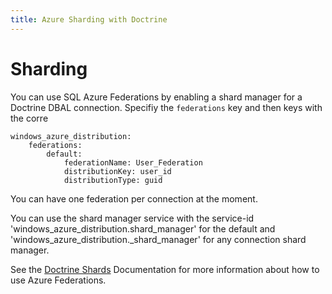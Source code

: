 ```yaml
---
title: Azure Sharding with Doctrine
---
```


# Sharding

You can use SQL Azure Federations by enabling a shard manager for a Doctrine DBAL
connection. Specifiy the `federations` key and then keys with the corre

    windows_azure_distribution:
        federations:
            default:
                federationName: User_Federation
                distributionKey: user_id
                distributionType: guid

You can have one federation per connection at the moment.

You can use the shard manager service with the service-id 'windows_azure_distribution.shard_manager' for the default
and 'windows_azure_distribution.<connectionname>_shard_manager' for any connection shard manager.

See the [Doctrine Shards](https://github.com/doctrine/shards) Documentation for more information about how to use Azure Federations.
